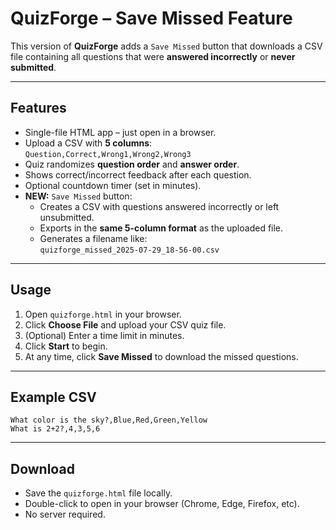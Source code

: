 # QuizForge – Save Missed Feature

This version of **QuizForge** adds a `Save Missed` button that downloads a CSV file containing all questions that were **answered incorrectly** or **never submitted**.

---

## Features

- Single-file HTML app – just open in a browser.
- Upload a CSV with **5 columns**:  
  `Question,Correct,Wrong1,Wrong2,Wrong3`
- Quiz randomizes **question order** and **answer order**.
- Shows correct/incorrect feedback after each question.
- Optional countdown timer (set in minutes).
- **NEW:** `Save Missed` button:
  - Creates a CSV with questions answered incorrectly or left unsubmitted.
  - Exports in the **same 5-column format** as the uploaded file.
  - Generates a filename like:  
    `quizforge_missed_2025-07-29_18-56-00.csv`

---

## Usage

1. Open `quizforge.html` in your browser.
2. Click **Choose File** and upload your CSV quiz file.
3. (Optional) Enter a time limit in minutes.
4. Click **Start** to begin.
5. At any time, click **Save Missed** to download the missed questions.

---

## Example CSV

```csv
What color is the sky?,Blue,Red,Green,Yellow
What is 2+2?,4,3,5,6
```

---

## Download

- Save the `quizforge.html` file locally.
- Double-click to open in your browser (Chrome, Edge, Firefox, etc).
- No server required.

